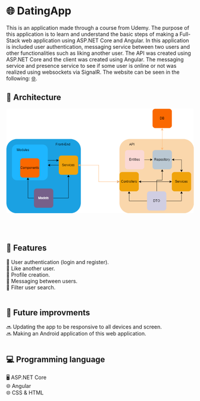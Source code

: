 # 🌐 DatingApp
This is an application made through a course from Udemy. The purpose of this application is to learn and understand the basic
steps of making a Full-Stack web application using ASP.NET Core and Angular. In this application is included user authentication, messaging
service between two users and other functionalities such as liking another user. The API was created using ASP.NET Core and the client was created using Angular. The messaging service and presence service to see if some user is online or not was realized using websockets via SignalR. The website can be seen in the following: [🌐](https://dtng-app.herokuapp.com/).

## 🔧 Architecture

<p align="center">
  <img src="https://github.com/Vlad-Gheorghita/Photos/blob/master/DatingApp/DatingApp-Architecture3.png">
</p><br><br>

## :page_with_curl: Features

🔹 User authentication (login and register).<br>
🔹 Like another user.<br>
🔹 Profile creation.<br>
🔹 Messaging between users.<br>
🔹 Filter user search.<br>
<br>
## 🚀 Future improvments

🔜 Updating the app to be responsive to all devices and screen.<br>
🔜 Making an Android application of this web application.
<br><br>
## 💻 Programming language
🖥️ ASP.NET Core<br>
🌐 Angular<br>
🌐 CSS & HTML<br>
